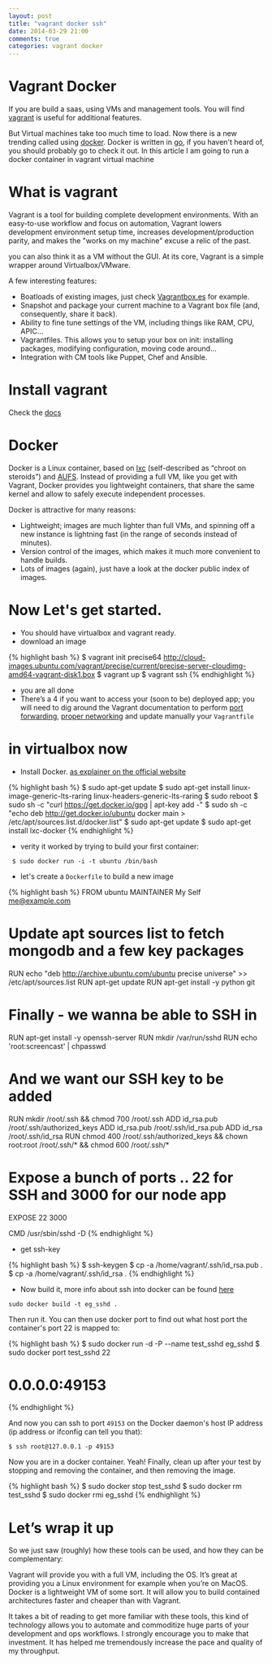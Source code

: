 ```yaml
---
layout: post
title: "vagrant docker ssh"
date: 2014-03-29 21:00
comments: true
categories: vagrant docker
---
```


# Vagrant Docker

If you are build a saas, using VMs and management tools. You will find [vagrant](http://www.vagrantup.com) is useful for additional features.

But Virtual machines take too much time to load. Now there is a new trending called using
[docker](http://docker.io). Docker is written in [go](http://golang.org), if you haven't heard of, you should probably go to check it out. In this article I am going to run a docker container in vagrant virtual machine

# What is vagrant

Vagrant is a tool for building complete development environments. With an easy-to-use workflow and focus on automation, Vagrant lowers development environment setup time, increases development/production parity, and makes the "works on my machine" excuse a relic of the past.

you can also think it as a VM without the GUI. At its core, Vagrant is a simple wrapper around Virtualbox/VMware.

A few interesting features:

* Boatloads of existing images, just check [Vagrantbox.es](http://www.vagrantbox.es) for example.
* Snapshot and package your current machine to a Vagrant box file (and, consequently, share it back).
* Ability to fine tune settings of the VM, including things like RAM, CPU, APIC…
* Vagrantfiles. This allows you to setup your box on init: installing packages, modifying configuration, moving code around…
* Integration with CM tools like Puppet, Chef and Ansible.

# Install vagrant

Check the [docs](http://docs.vagrantup.com/v2/installation/index.html)

# Docker

Docker is a Linux container, based on [lxc](http://en.wikipedia.org/wiki/LXC) (self-described as “chroot on steroids”) and [AUFS](http://en.wikipedia.org/wiki/Aufs). Instead of providing a full VM, like you get with Vagrant, Docker provides you lightweight containers, that share the same kernel and allow to safely execute independent processes.

Docker is attractive for many reasons:

* Lightweight; images are much lighter than full VMs, and spinning off a new instance is lightning fast (in the range of seconds instead of minutes).
* Version control of the images, which makes it much more convenient to handle builds.
* Lots of images (again), just have a look at the docker public index of images.

# Now Let's get started.

* You should have virtualbox and vagrant ready.
* download an image

{% highlight bash %}
$ vagrant init precise64 http://cloud-images.ubuntu.com/vagrant/precise/current/precise-server-cloudimg-amd64-vagrant-disk1.box
$ vagrant up
$ vagrant ssh
{% endhighlight %}
* you are all done
* There’s a 4 if you want to access your (soon to be) deployed app; you will need to dig around the Vagrant documentation to perform [port forwarding](http://docs.vagrantup.com/v2/networking/forwarded_ports.html), [proper networking](http://docs.vagrantup.com/v2/networking/private_network.html) and update manually your `Vagrantfile`

# in virtualbox now

* Install Docker. [as explainer on the official website](http://docs.docker.io/en/latest/installation/ubuntulinux/)

{% highlight bash %}
 $ sudo apt-get update
 $ sudo apt-get install linux-image-generic-lts-raring linux-headers-generic-lts-raring
 $ sudo reboot
 $ sudo sh -c "curl https://get.docker.io/gpg | apt-key add -"
 $ sudo sh -c "echo deb http://get.docker.io/ubuntu docker main > /etc/apt/sources.list.d/docker.list"
 $ sudo apt-get update
 $ sudo apt-get install lxc-docker
{% endhighlight %}

* verity it worked by trying to build your first container:

` $ sudo docker run -i -t ubuntu /bin/bash`

* let's create a `Dockerfile` to build a new image

{% highlight bash %}
FROM ubuntu
 MAINTAINER My Self me@example.com

 # Update apt sources list to fetch mongodb and a few key packages
 RUN echo "deb http://archive.ubuntu.com/ubuntu precise universe" >> /etc/apt/sources.list
 RUN apt-get update
 RUN apt-get install -y python git

 # Finally - we wanna be able to SSH in
 RUN apt-get install -y openssh-server
 RUN mkdir /var/run/sshd
 RUN echo 'root:screencast' | chpasswd

 # And we want our SSH key to be added
 RUN mkdir /root/.ssh && chmod 700 /root/.ssh
 ADD id_rsa.pub /root/.ssh/authorized_keys
 ADD id_rsa.pub /root/.ssh/id_rsa.pub
 ADD id_rsa /root/.ssh/id_rsa
 RUN chmod 400 /root/.ssh/authorized_keys && chown root:root /root/.ssh/* && chmod 600 /root/.ssh/*

 # Expose a bunch of ports .. 22 for SSH and 3000 for our node app
 EXPOSE 22 3000

 CMD /usr/sbin/sshd -D
{% endhighlight %}

* get ssh-key

{% highlight bash %}
$ ssh-keygen
$ cp -a /home/vagrant/.ssh/id_rsa.pub .
$ cp -a /home/vagrant/.ssh/id_rsa .
{% endhighlight %}

* Now build it, more info about ssh into docker can be found [here](https://github.com/dotcloud/docker/blob/master/docs/sources/examples/running_ssh_service.rst)

`sudo docker build -t eg_sshd .`

Then run it. You can then use docker port to find out what host port the container's port 22 is mapped to:

{% highlight bash %}
$ sudo docker run -d -P --name test_sshd eg_sshd
$ sudo docker port test_sshd 22
# 0.0.0.0:49153
{% endhighlight %}

And now you can ssh to port `49153` on the Docker daemon's host IP address (ip address or ifconfig can tell you that):

```
$ ssh root@127.0.0.1 -p 49153
```

Now you are in a docker container. Yeah!
Finally, clean up after your test by stopping and removing the container, and then removing the image.

{% highlight bash %}
$ sudo docker stop test_sshd
$ sudo docker rm test_sshd
$ sudo docker rmi eg_sshd
{% endhighlight %}

# Let’s wrap it up

So we just saw (roughly) how these tools can be used, and how they can be complementary:

Vagrant will provide you with a full VM, including the OS. It’s great at providing you a Linux environment for example when you’re on MacOS.
Docker is a lightweight VM of some sort. It will allow you to build contained architectures faster and cheaper than with Vagrant.

It takes a bit of reading to get more familiar with these tools, this kind of technology allows you to automate and commoditize huge parts of your development and ops workflows. I strongly encourage you to make that investment. It has helped me tremendously increase the pace and quality of my throughput.
